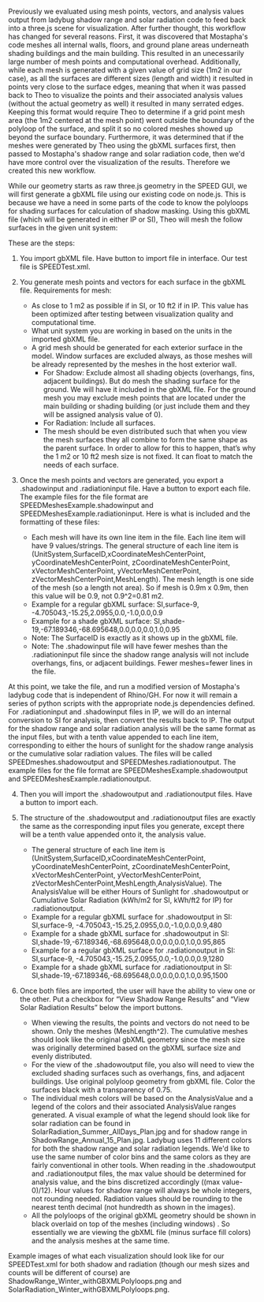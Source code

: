 Previously we evaluated using mesh points, vectors, and analysis values output from ladybug shadow range and solar radiation code to feed back into a three.js scene for visualization. After further thought, this workflow has changed for several reasons. First, it was discovered that Mostapha's code meshes all internal walls, floors, and ground plane areas underneath shading buildings and the main building. This resulted in an unecessarily large number of mesh points and computational overhead. Additionally, while each mesh is generated with a given value of grid size (1m2 in our case), as all the surfaces are different sizes (length and width) it resulted in points very close to the surface edges, meaning that when it was passed back to Theo to visualize the points and their associated analysis values (without the actual geometry as well) it resulted in many serrated edges. Keeping this format would require Theo to determine if a grid point mesh area (the 1m2 centered at the mesh point) went outside the boundary of the polyloop of the surface, and split it so no colored meshes showed up beyond the surface boundary. Furthermore, it was determined that if the meshes were generated by Theo using the gbXML surfaces first, then passed to Mostapha's shadow range and solar radiation code, then we'd have more control over the visualization of the results. Therefore we created this new workflow.

While our geometry starts as raw three.js geometry in the SPEED GUI, we will first generate a gbXML file using our existing code on node.js. This is because we have a need in some parts of the code to know the polyloops for shading surfaces for calculation of shadow masking. Using this gbXML file (which will be generated in either IP or SI), Theo will mesh the follow surfaces in the given unit system:

These are the steps:

 1. You import gbXML file. Have button to import file in interface. Our test file is SPEEDTest.xml.
 
 2. You generate mesh points and vectors for each surface in the gbXML file. Requirements for mesh:
 
    - As close to 1 m2 as possible if in SI, or 10 ft2 if in IP. This value has been optimized after testing between visualization quality and computational time.
    - What unit system you are working in based on the units in the imported gbXML file.
    - A grid mesh should be generated for each exterior surface in the model. Window surfaces are excluded always, as those meshes will be already represented by the meshes in the host exterior wall.
      - For Shadow: Exclude almost all shading objects (overhangs, fins, adjacent buildings). But do mesh the shading surface for the ground. We will have it included in the gbXML file. For the ground mesh you may exclude mesh points that are located under the main building or shading building (or just include them and they will be assigned analysis value of 0).
      - For Radiation: Include all surfaces.
      - The mesh should be even distributed such that when you view the mesh surfaces they all combine to form the same shape as the parent surface. In order to allow for this to happen, that’s why the 1 m2 or 10 ft2 mesh size is not fixed. It can float to match the needs of each surface.
 
 3. Once the mesh points and vectors are generated,  you export a .shadowinput and .radiationinput file. Have a button to export each file. The example files for the file format are SPEEDMeshesExample.shadowinput and SPEEDMeshesExample.radiationinput. Here is what is included and the formatting of these files:
 
    - Each mesh will have its own line item in the file. Each line item will have 9 values/strings. The general structure of each line item is (UnitSystem,SurfaceID,xCoordinateMeshCenterPoint, yCoordinateMeshCenterPoint, zCoordinateMeshCenterPoint, xVectorMeshCenterPoint, yVectorMeshCenterPoint, zVectorMeshCenterPoint,MeshLength). The mesh length is one side of the mesh (so a length not area). So if mesh is 0.9m x 0.9m, then this value will be 0.9, not 0.9^2=0.81 m2.
    - Example for a regular gbXML surface: SI,surface-9, -4.705043,-15.25,2.0955,0.0,-1.0,0.0,0.9
    - Example for a shade gbXML surface: SI,shade-19,-67.189346,-68.695648,0.0,0.0,0.0,1.0,0.95
    - Note: The SurfaceID is exactly as it shows up in the gbXML file.
    - Note: The .shadowinput file will have fewer meshes than the .radiationinput file since the shadow range analysis will not include overhangs, fins, or adjacent buildings. Fewer meshes=fewer lines in the file.

At this point, we take the file, and run a modified version of Mostapha's ladybug code that is independent of Rhino/GH. For now it will remain a series of python scripts with the appropriate node.js dependencies defined. For .radiationinput and .shadowinput files in IP, we will do an internal conversion to SI for analysis, then convert the results back to IP. The output for the shadow range and solar radiation analysis will be the same format as the input files, but with a tenth value appended to each line item, corresponding to either the hours of sunlight for the shadow range analysis or the cumulative solar radiation values. The files will be called SPEEDmeshes.shadowoutput and SPEEDMeshes.radiationoutput. The example files for the file format are SPEEDMeshesExample.shadowoutput and SPEEDMeshesExample.radiationoutput.

 4. Then you will import the .shadowoutput and .radiationoutput files. Have a button to import each.
  
 5. The structure of the .shadowoutput and .radiationoutput files are exactly the same as the corresponding input files you generate, except there will be a tenth value appended onto it, the analysis value.
  
    - The general structure of each line item is (UnitSystem,SurfaceID,xCoordinateMeshCenterPoint, yCoordinateMeshCenterPoint, zCoordinateMeshCenterPoint, xVectorMeshCenterPoint, yVectorMeshCenterPoint, zVectorMeshCenterPoint,MeshLength,AnalysisValue). The AnalysisValue will be either Hours of Sunlight for .shadowoutput or Cumulative Solar Radiation (kWh/m2 for SI, kWh/ft2 for IP) for .radiationoutput.
    - Example for a regular gbXML surface for .shadowoutput in SI: SI,surface-9, -4.705043,-15.25,2.0955,0.0,-1.0,0.0,0.9,480
    - Example for a shade gbXML surface for .shadowoutput in SI:  SI,shade-19,-67.189346,-68.695648,0.0,0.0,0.0,1.0,0.95,865
    - Example for a regular gbXML surface for .radiationoutput in SI: SI,surface-9, -4.705043,-15.25,2.0955,0.0,-1.0,0.0,0.9,1280
    - Example for a shade gbXML surface for .radiationoutput in SI:  SI,shade-19,-67.189346,-68.695648,0.0,0.0,0.0,1.0,0.95,1500

 6. Once both files are imported, the user will have the ability to view one or the other. Put a checkbox for “View Shadow Range Results” and “View Solar Radiation Results” below the import buttons.

    - When viewing the results, the points and vectors do not need to be shown. Only the meshes (MeshLength^2). The cumulative meshes should look like the original gbXML geometry since the mesh size was originally determined based on the gbXML surface size and evenly distributed.
    - For the view of the .shadowoutput file, you also will need to view the excluded shading surfaces such as overhangs, fins, and adjacent buildings. Use original polyloop geometry from gbXML file. Color the surfaces black with a transparency of 0.75.
    - The individual mesh colors will be based on the AnalysisValue and a legend of the colors and their associated AnalysisValue ranges generated. A visual example of what the legend should look like for solar radiation can be found in SolarRadiation_Summer_AllDays_Plan.jpg and for shadow range in ShadowRange_Annual_15_Plan.jpg. Ladybug uses 11 different colors for both the shadow range and solar radiation legends. We'd like to use the same number of color bins and the same colors as they are fairly conventional in other tools. When reading in the .shadowoutput and .radiationoutput files, the max value should be determined for analysis value, and the bins discretized accordingly ((max value-0)/12). Hour values for shadow range will always be whole integers, not rounding needed. Radiation values should be rounding to the nearest tenth decimal (not hundredth as shown in the images).
    - All the polyloops of the original gbXML geometry should be shown in black overlaid on top of the meshes (including windows) . So essentially we are viewing the gbXML file (minus surface fill colors) and the analysis meshes at the same time.

Example images of what each visualization should look like for our SPEEDTest.xml for both shadow and radiation (though our mesh sizes and counts will be different of course) are ShadowRange_Winter_withGBXMLPolyloops.png and SolarRadiation_Winter_withGBXMLPolyloops.png.
